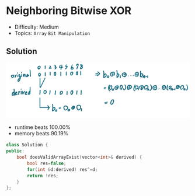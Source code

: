 # Neighboring Bitwise XOR
- Difficulty: Medium
- Topics: `Array` `Bit Manipulation`

## Solution
![](../assets/2683.png)
- runtime beats 100.00%
- memory beats 90.19%
``` cpp
class Solution {
public:
    bool doesValidArrayExist(vector<int>& derived) {
        bool res=false;
        for(int &d:derived) res^=d;
        return !res;
    }
};
```

<!-- ## Improving
### source code
- runtime beats 
- memory beats 
``` cpp
``` -->